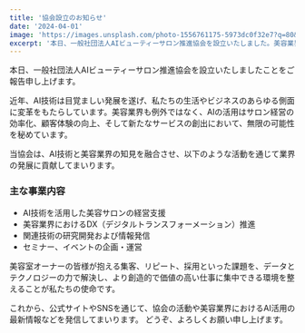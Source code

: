 ```yaml
---
title: '協会設立のお知らせ'
date: '2024-04-01'
image: 'https://images.unsplash.com/photo-1556761175-5973dc0f32e7?q=80&w=2132&auto=format&fit=crop'
excerpt: '本日、一般社団法人AIビューティーサロン推進協会を設立いたしました。美容業界の未来を、AIと共に創造してまいります。'
---
```


本日、一般社団法人AIビューティーサロン推進協会を設立いたしましたことをご報告申し上げます。

近年、AI技術は目覚ましい発展を遂げ、私たちの生活やビジネスのあらゆる側面に変革をもたらしています。美容業界も例外ではなく、AIの活用はサロン経営の効率化、顧客体験の向上、そして新たなサービスの創出において、無限の可能性を秘めています。

当協会は、AI技術と美容業界の知見を融合させ、以下のような活動を通じて業界の発展に貢献してまいります。

### 主な事業内容
- AI技術を活用した美容サロンの経営支援
- 美容業界におけるDX（デジタルトランスフォーメーション）推進
- 関連技術の研究開発および情報発信
- セミナー、イベントの企画・運営

美容室オーナーの皆様が抱える集客、リピート、採用といった課題を、データとテクノロジーの力で解決し、より創造的で価値の高い仕事に集中できる環境を整えることが私たちの使命です。

これから、公式サイトやSNSを通じて、協会の活動や美容業界におけるAI活用の最新情報などを発信してまいります。
どうぞ、よろしくお願い申し上げます。 